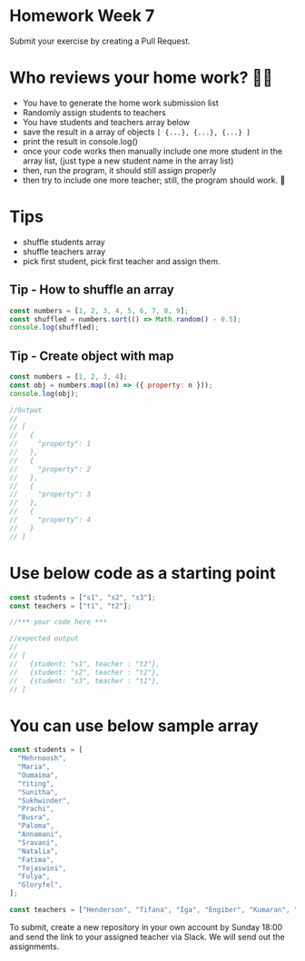 # Homework Week 7

Submit your exercise by creating a Pull Request.

# Who reviews your home work? 🧛‍♀️

- You have to generate the home work submission list
- Randomly assign students to teachers
- You have students and teachers array below
- save the result in a array of objects `[ {...}, {...}, {...} ]`
- print the result in console.log()
- once your code works then manually include one more student in the array list, (just type a new student name in the array list)
- then, run the program, it should still assign properly
- then try to include one more teacher; still, the program should work. 🙂

# Tips

- shuffle students array
- shuffle teachers array
- pick first student, pick first teacher and assign them.

## Tip - How to shuffle an array

```javascript
const numbers = [1, 2, 3, 4, 5, 6, 7, 8, 9];
const shuffled = numbers.sort(() => Math.random() - 0.5);
console.log(shuffled);
```

## Tip - Create object with map

```javascript
const numbers = [1, 2, 3, 4];
const obj = numbers.map((n) => ({ property: n }));
console.log(obj);

//Output
//
// [
//   {
//     "property": 1
//   },
//   {
//     "property": 2
//   },
//   {
//     "property": 3
//   },
//   {
//     "property": 4
//   }
// ]
```

# Use below code as a starting point

```javascript
const students = ["s1", "s2", "s3"];
const teachers = ["t1", "t2"];

//*** your code here ***

//expected output
//
// [
//   {student: "s1", teacher : "t2"},
//   {student: "s2", teacher : "t2"},
//   {student: "s3", teacher : "t1"},
// ]
```

# You can use below sample array

```javascript
const students = [
  "Mehrnoosh",
  "Maria",
  "Oumaima",
  "Yiting",
  "Sunitha",
  "Sukhwinder",
  "Prachi",
  "Busra",
  "Paloma",
  "Annamani",
  "Sravani",
  "Natalia",
  "Fatima",
  "Tejaswini",
  "Fulya",
  "Gloryfel",
];

const teachers = ["Henderson", "Tifana", "Iga", "Engiber", "Kumaran", "Lukáš", "Tim"];
```

To submit, create a new repository in your own account by Sunday 18:00 and send the link to your assigned teacher via Slack. We will send out the assignments.
